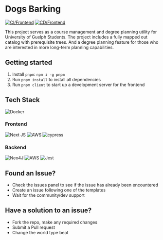 # Dogs Barking

[![CI/Frontend](https://github.com/ConorRoberts/dogs-barking/actions/workflows/ci-frontend-tests.yml/badge.svg)](https://github.com/ConorRoberts/dogs-barking/actions/workflows/ci-frontend-tests.yml)
[![CD/Frontend](https://github.com/ConorRoberts/dogs-barking/actions/workflows/cd-frontend.yml/badge.svg)](https://github.com/ConorRoberts/dogs-barking/actions/workflows/cd-frontend.yml)

This project serves as a course management and degree planning utility for University of Guelph Students. The project includes a fully mapped out catalog with prerequisite trees. And a degree planning feature for those who are interested in more long-term planning capabilities.

## Getting started

1. Install `pnpm`: `npm i -g pnpm`
2. Run `pnpm install` to install all dependencies
3. Run `pnpm client` to start up a development server for the frontend

## Tech Stack

![Docker](https://img.shields.io/badge/docker-%230db7ed.svg?style=for-the-badge&logo=docker&logoColor=white)

### Frontend

![Next JS](https://img.shields.io/badge/Next-black?style=for-the-badge&logo=next.js&logoColor=white) ![AWS](https://img.shields.io/badge/AWS-%23FF9900.svg?style=for-the-badge&logo=amazon-aws&logoColor=white) ![cypress](https://img.shields.io/badge/-cypress-%23E5E5E5?style=for-the-badge&logo=cypress&logoColor=058a5e)

### Backend

![Neo4J](https://img.shields.io/badge/Neo4j-008CC1?style=for-the-badge&logo=neo4j&logoColor=white) ![AWS](https://img.shields.io/badge/AWS-%23FF9900.svg?style=for-the-badge&logo=amazon-aws&logoColor=white) ![Jest](https://img.shields.io/badge/-jest-%23C21325?style=for-the-badge&logo=jest&logoColor=white)

## Found an Issue?

- Check the issues panel to see if the issue has already been encountered
- Create an issue following one of the templates
- Wait for the community/dev support

## Have a solution to an issue?

- Fork the repo, make any required changes
- Submit a Pull request
- Change the world type beat
